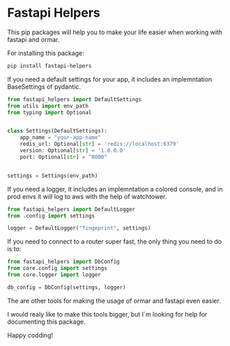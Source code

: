 # Fastapi Helpers

This pip packages will help you to make your life easier when working with fastapi and ormar.

For installing this package:

```bash
pip install fastapi-helpers
```

If you need a default settings for your app, it includes an implemntation BaseSettings of pydantic.

```python
from fastapi_helpers import DefaultSettings
from utils import env_path
from typing import Optional


class Settings(DefaultSettings):
    app_name = "your-app-name"
    redis_url: Optional[str] = 'redis://localhost:6379'
    version: Optional[str] = '1.0.0.0'
    port: Optional[str] = "8000"


settings = Settings(env_path)
```

If you need a logger, it includes an implemntation a colored console, and in prod envs it will log to aws with the help of watchtower.

```python
from fastapi_helpers import DefaultLogger
from .config import settings

logger = DefaultLogger("fingeprint", settings)
```

If you need to connect to a router super fast, the only thing you need to do is to:

```python
from fastapi_helpers import DbConfig
from core.config import settings
from core.logger import logger

db_config = DbConfig(settings, logger)
```

The are other tools for making the usage of ormar and fastapi even easier.


I would realy like to make this tools bigger, but I´m looking for help for documenting this package.


Happy codding!